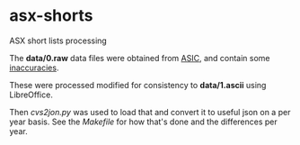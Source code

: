 # asx-shorts
ASX short lists processing

The **data/0.raw** data files were obtained from [ASIC](https://asic.gov.au/regulatory-resources/markets/short-selling/short-selling-reports-notice/), and contain some [inaccuracies](https://asic.gov.au/regulatory-resources/markets/short-selling/short-selling-reports-notice/).

These were processed modified for consistency to **data/1.ascii** using LibreOffice.

Then *cvs2jon.py* was used to load that and convert it to useful json on a per year basis. See the *Makefile*
for how that's done and the differences per year.
